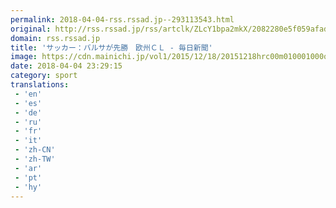 ```yaml
---
permalink: 2018-04-04-rss.rssad.jp--293113543.html
original: http://rss.rssad.jp/rss/artclk/ZLcY1bpa2mkX/2082280e5f059afaddfc750c828d11df?ul=7egpobrUQCOLt6qVnG_rHl1eTJqQsWaNU2K6mSOmx1nYzYfQ0R.foFTp.IQF.4yfsSunuJx5.wp3CBswHcKDZdSvPAGg
domain: rss.rssad.jp
title: 'サッカー：バルサが先勝　欧州ＣＬ - 毎日新聞'
image: https://cdn.mainichi.jp/vol1/2015/12/18/20151218hrc00m010001000q/9.jpg?2
date: 2018-04-04 23:29:15
category: sport
translations: 
 - 'en'
 - 'es'
 - 'de'
 - 'ru'
 - 'fr'
 - 'it'
 - 'zh-CN'
 - 'zh-TW'
 - 'ar'
 - 'pt'
 - 'hy'
---
```


